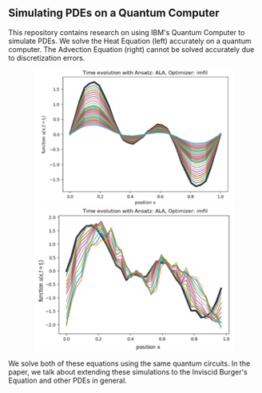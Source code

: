 

## Simulating PDEs on a Quantum Computer


This repository contains research on using IBM's Quantum Computer to simulate PDEs. We solve the Heat Equation (left) accurately on a quantum computer. The Advection Equation (right) cannot be solved accurately due to discretization errors. 

<p align="center">
<img src="/images/0.png" alt="heat" width="400"/>
<img src="/images/1.png" alt="advection" width="400"/>
</p>



We solve both of these equations using the same quantum circuits. In the paper, we talk about extending these simulations to the Inviscid Burger's Equation and other PDEs in general.
